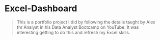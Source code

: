 # Excel-Dashboard
> This is a portfolio project I did by following the details taught by Alex thr Analyst in his Data Analyst Bootcamp on YouTube. It was interesting getting to do this and refresh my Excel skills.

